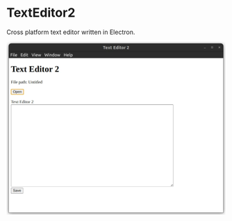 # TextEditor2

Cross platform text editor written in Electron.

![Text Editor Window](./images/text_editor_window.webp)

